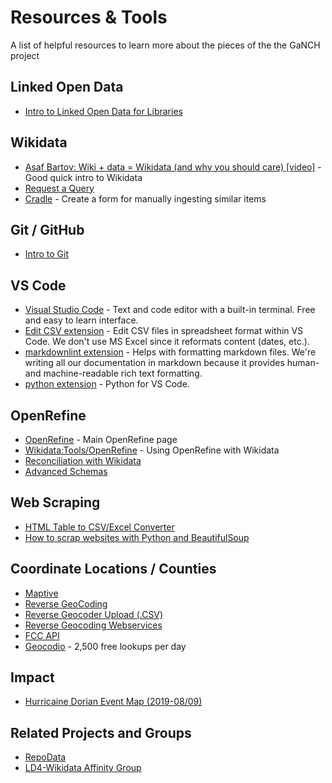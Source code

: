 # Resources & Tools

A list of helpful resources to learn more about the pieces of the the GaNCH project

## Linked Open Data

* [Intro to Linked Open Data for Libraries](http://hdl.handle.net/20.500.12322/auc.rwwlpub:0029)

## Wikidata

* [Asaf Bartov: Wiki + data = Wikidata (and why you should care) [video]](https://www.youtube.com/watch?v=24DOvuZWaD0) - Good quick intro to Wikidata
* [Request a Query](https://www.wikidata.org/wiki/Wikidata:Request_a_query)
* [Cradle](https://tools.wmflabs.org/wikidata-todo/cradle/#/) - Create a form for manually ingesting similar items

## Git / GitHub

* [Intro to Git](https://guides.github.com/introduction/git-handbook/)

## VS Code
* [Visual Studio Code](https://code.visualstudio.com/) - Text and code editor with a built-in terminal. Free and easy to learn interface.
* [Edit CSV extension](https://marketplace.visualstudio.com/items?itemName=janisdd.vscode-edit-csv) - Edit CSV files in spreadsheet format within VS Code.  We don't use MS Excel since it reformats content (dates, etc.).
* [markdownlint extension](https://marketplace.visualstudio.com/items?itemName=DavidAnson.vscode-markdownlint) - Helps with formatting markdown files.  We're writing all our documentation in markdown because it provides human- and machine-readable rich text formatting.
* [python extension](https://marketplace.visualstudio.com/items?itemName=ms-python.python) - Python for VS Code.

## OpenRefine

* [OpenRefine](http://openrefine.org/) - Main OpenRefine page
* [Wikidata:Tools/OpenRefine](https://www.wikidata.org/wiki/Wikidata:Tools/OpenRefine) - Using OpenRefine with Wikidata
* [Reconciliation with Wikidata](https://github.com/OpenRefine/OpenRefine/wiki/Reconciliation)
* [Advanced Schemas](https://www.wikidata.org/wiki/Wikidata:Tools/OpenRefine/Editing/Advanced_schemas)

## Web Scraping

* [HTML Table to CSV/Excel Converter](http://www.convertcsv.com/html-table-to-csv.htm)
* [How to scrap websites with Python and BeautifulSoup](https://www.freecodecamp.org/news/how-to-scrape-websites-with-python-and-beautifulsoup-5946935d93fe/)

## Coordinate Locations / Counties

* [Maptive](https://www.maptive.com/)
* [Reverse GeoCoding](http://www.get-direction.com/get-lat-long-info-with-reverse-geocoding.html)
* [Reverse Geocoder Upload (.CSV)](http://geocoder.maplarge.com/geocoder/reverse)
* [Reverse Geocoding Webservices](http://www.geonames.org/export/reverse-geocoding.html)
* [FCC API](https://geo.fcc.gov/api/census/#!/area/get_area)
* [Geocodio](https://www.geocod.io/) - 2,500 free lookups per day

## Impact

* [Hurricaine Dorian Event Map (2019-08/09)](https://geoplatform.maps.arcgis.com/apps/webappviewer/index.html?id=9c22cafc7ad04c8ca696c0773ccaa9d8)

## Related Projects and Groups

* [RepoData](https://github.com/tanseyem/RepoData)
* [LD4-Wikidata Affinity Group](https://wiki.duraspace.org/display/LD4P2/LD4-Wikidata+Affinity+Group)
